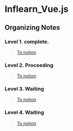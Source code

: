 # Inflearn_Vue.js

## Organizing Notes
### Level 1. complete.
> [To notion](https://www.notion.so/Inflearn_Vue-js-Level-1-5e27acee39ea4628b659a3eeec0d7422)

### Level 2. Proceeding
> [To notion](https://www.notion.so/Inflearn_Vue-js-Level-2-ead10ea9a39549edaa234c1149527749)

### Level 3. Waiting
> [To notion](https://www.notion.so/Inflearn_Vue-js-Level-3-0e477091c1104630ae9dddd14e7cec9e)

### Level 4. Waiting
> [To notion](https://www.notion.so/Inflearn_Vue-js-Level-4-6c52210dee4f4d3f95d6edeb98e492a7)
